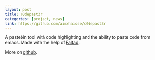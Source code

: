 ```yaml
---
layout: post
title: c0depast3r
categories: [project, news]
link: https://github.com/aimxhaisse/c0depast3r
---
```


A pastebin tool with code highlighting and the ability to paste code
from emacs. Made with the help of [Faltad](http://faltad.sbrk.org).

More on [github](https://github.com/aimxhaisse/c0depast3r).
